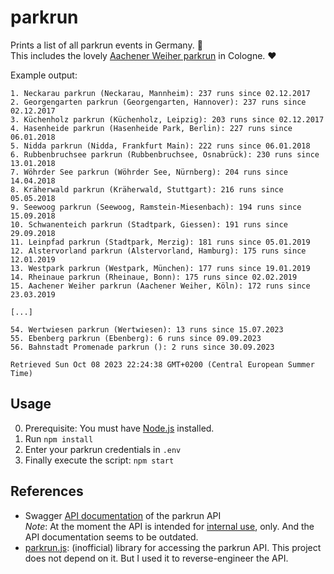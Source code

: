 # parkrun

Prints a list of all parkrun events in Germany. :runner:  
This includes the lovely [Aachener Weiher parkrun](https://www.parkrun.com.de/aachenerweiher/) in Cologne. :heart: 

Example output:

```
1. Neckarau parkrun (Neckarau, Mannheim): 237 runs since 02.12.2017
2. Georgengarten parkrun (Georgengarten, Hannover): 237 runs since 02.12.2017
3. Küchenholz parkrun (Küchenholz, Leipzig): 203 runs since 02.12.2017
4. Hasenheide parkrun (Hasenheide Park, Berlin): 227 runs since 06.01.2018
5. Nidda parkrun (Nidda, Frankfurt Main): 222 runs since 06.01.2018
6. Rubbenbruchsee parkrun (Rubbenbruchsee, Osnabrück): 230 runs since 13.01.2018
7. Wöhrder See parkrun (Wöhrder See, Nürnberg): 204 runs since 14.04.2018
8. Kräherwald parkrun (Kräherwald, Stuttgart): 216 runs since 05.05.2018
9. Seewoog parkrun (Seewoog, Ramstein-Miesenbach): 194 runs since 15.09.2018
10. Schwanenteich parkrun (Stadtpark, Giessen): 191 runs since 29.09.2018
11. Leinpfad parkrun (Stadtpark, Merzig): 181 runs since 05.01.2019
12. Alstervorland parkrun (Alstervorland, Hamburg): 175 runs since 12.01.2019
13. Westpark parkrun (Westpark, München): 177 runs since 19.01.2019
14. Rheinaue parkrun (Rheinaue, Bonn): 175 runs since 02.02.2019
15. Aachener Weiher parkrun (Aachener Weiher, Köln): 172 runs since 23.03.2019

[...]

54. Wertwiesen parkrun (Wertwiesen): 13 runs since 15.07.2023
55. Ebenberg parkrun (Ebenberg): 6 runs since 09.09.2023
56. Bahnstadt Promenade parkrun (): 2 runs since 30.09.2023

Retrieved Sun Oct 08 2023 22:24:38 GMT+0200 (Central European Summer Time)
```

## Usage

0. Prerequisite: You must have [Node.js](https://nodejs.org/) installed.
1. Run `npm install`
2. Enter your parkrun credentials in `.env`
3. Finally execute the script: `npm start`

## References

* Swagger [API documentation](https://developer.parkrun.com/) of the parkrun API  
  *Note*: At the moment the API is intended for [internal use](https://www.parkrun.com/api/), only. And the API documentation seems to be outdated.
* [parkrun.js](https://parkrun.js.org/): (inofficial) library for accessing the parkrun API. This project does not depend on it. But I used it to reverse-engineer the API.
